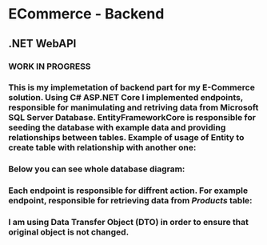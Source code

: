# ECommerce - Backend
## .NET WebAPI
### WORK IN PROGRESS

### This is my implemetation of backend part for my E-Commerce solution. Using C# ASP.NET Core I implemented endpoints, responsible for manimulating and retriving data from Microsoft SQL Server Database. EntityFrameworkCore is responsible for seeding the database with example data and providing relationships between tables. Example of usage of Entity to create table with relationship with another one:

### Below you can see whole database diagram:

### Each endpoint is responsible for diffrent action. For example endpoint, responsible for retrieving data from *Products* table:

### I am using Data Transfer Object (DTO) in order to ensure that original object is not changed.
